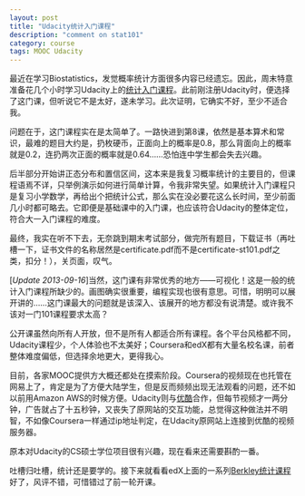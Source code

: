 ```yaml
---
layout: post
title: "Udacity统计入门课程"
description: "comment on stat101"
category: course
tags: MOOC Udacity
---
```


最近在学习Biostatistics，发觉概率统计方面很多内容已经遗忘。因此，周末特意准备花几个小时学习Udacity上的[统计入门课程](https://www.udacity.com/course/st101)。此前刚注册Udacity时，便选择了这门课，但听说它不是太好，遂未学习。此次证明，它确实不好，至少不适合我。

问题在于，这门课程实在是太简单了。一路快进到第8课，依然是基本算术和常识，最难的题目大约是，扔枚硬币，正面向上的概率是0.8，那么背面向上的概率就是0.2，连扔两次正面的概率就是0.64……恐怕连中学生都会失去兴趣。

后半部分开始讲正态分布和置信区间，这本来是我复习概率统计的主要目的，但课程语焉不详，只举例演示如何进行简单计算，令我非常失望。如果统计入门课程只是复习小学数学，再给出个把统计公式，那么实在没必要花这么长时间，至少前面几小时都可略去。它即便是基础课中的入门课，也应该符合Udacity的整体定位，符合大一入门课程的难度。

最终，我实在听不下去，无奈跳到期末考试部分，做完所有题目，下载证书（再吐槽一下，证书文件的名称居然是certificate.pdf而不是certificate-st101.pdf之类，扣分！），关页面，叹气。

[*Update 2013-09-16*]当然，这门课有非常优秀的地方——可视化！这是一般的统计入门课程所缺少的。画图确实很重要，编程实现也很有意思。可惜，明明可以展开讲的……这门课最大的问题就是该深入、该展开的地方都没有说清楚。或许我不该对一门101课程要求太高？

公开课虽然向所有人开放，但不是所有人都适合所有课程。各个平台风格都不同，Udacity课程少，个人体验也不太美好；Coursera和edX都有大量名校名课，前者整体难度偏低，但选择余地更大，更得我心。

目前，各家MOOC提供方大概还都处在摸索阶段。Coursera的视频现在也托管在网易上了，肯定是为了方便大陆学生，但是反而频频出现无法观看的问题，还不如以前用Amazon AWS的时候方便。Udacity则与[优酷](http://i.youku.com/u/UNTg1MjUzNDUy)合作，但每节视频才一两分钟，广告就占了十五秒钟，又丧失了原网站的交互功能，总觉得这种做法并不明智，不如像Coursera一样通过ip地址判定，在Udacity原网站上连接到优酷的视频服务器。

原本对Udacity的CS硕士学位项目很有兴趣，现在看来还需要斟酌一番。

吐槽归吐槽，统计还是要学的。接下来就看看edX上面的一系列[Berkley统计课程](https://www.edx.org/course/uc-berkeley/stat2-3x/introduction-statistics/825)好了，风评不错，可惜错过了前一轮开课。

